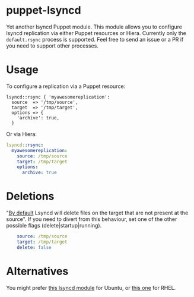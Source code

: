 # puppet-lsyncd
Yet another lsyncd Puppet module. This module allows you to configure lsyncd replication via either Puppet resources or Hiera. Currently only the `default.rsync` process is supported. Feel free to send an issue or a PR if you need to support other processes.

# Usage
To configure a replication via a Puppet resource:
```puppet
lsyncd::rsync { 'myawesomereplication':
  source  => '/tmp/source',
  target  => '/tmp/target',
  options => {
    'archive': true,
  }
```

Or via Hiera:
```yaml
lsyncd::rsync:
  myawesomereplication:
    source: /tmp/source
    target: /tmp/target
    options:
      archive: true
```

# Deletions

"[By default](https://axkibe.github.io/lsyncd/manual/config/layer4/#deletions) Lsyncd will delete files on the target that are not present at the source".
If you need to divert from this behaviour, set one of the other possible flags (delete|startup|running).

```yaml
    source: /tmp/source
    target: /tmp/target
    delete: false
```

# Alternatives
You might prefer [this lsyncd module](https://github.com/spjmurray/puppet-lsyncd) for Ubuntu, or [this one](https://github.com/thias/puppet-lsyncd) for RHEL.
